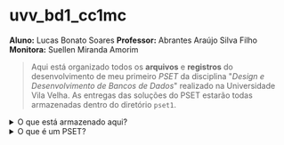 # uvv_bd1_cc1mc
**Aluno:** Lucas Bonato Soares
**Professor:** Abrantes Araújo Silva Filho
**Monitora:** Suellen Miranda Amorim

> Aqui está organizado todos os **arquivos** e **registros** do desenvolvimento de meu primeiro *PSET* da disciplina "*Design e Desenvolvimento de Bancos de Dados*" realizado na Universidade Vila Velha. 
> As entregas das soluções do PSET estarão todas armazenadas dentro do diretório ``pset1``.

<details>
<summary>O que está armazenado aqui?</summary>
## Dentro desse repositório estará armazenado:
* Um script SQL único capaz de criar um banco de dados, gerar a sua estrutura e inserir dados;
  - *O script utiliza a linguagem administrativa do PostgreSQL*[^1]
* Um diagrama ERD[^2] feito na aplicação Power Architect que representa o banco de dados criado pelo script SQL;
* Uma série de scripts SQL de relatório (Queries!);
  - *Esses relatórios irão extrair dados do banco de dados criado*
> Para saber mais sobre o conteúdo que está armazenado nesse repositório, leia o tópico ``Do que consiste o PSET que está registrado aqui?``
</details>

<details>
<summary>O que é um PSET?</summary>

> Um PSET, *Problem set*[^3], é uma prática utilizada no ensino onde o aluno deve resolver uma série de problemas com uma solução completa. Eles são amplamente utilizados nas áreas de exatas e ciências da natureza para auxiliar na fixação do conteúdo. 
Ao invés de apenas um ou poucos problemas isolados serem apresentados para o aluno em diversas atividades de prazo curto, apresenta-se um conjunto complexo e intercalado de problemas relacionados entre si em uma atividade única que possui um prazo maior. Isso estimula o desenvolvimento de soluções mais sofisticadas e demanda que o aluno não apenas entenda o conteúdo mas consiga visualizar uma situação-problema panoramica e ir aplicando o que aprendeu para soluciona-la.

<details>
<summary> Do que consiste o PSET que está registrado aqui?</summary>

> O PSET consiste em uma série de atividades de conhecimento teórico e prático acerca de bancos de dados
Ele será dividido em duas partes[^4]: **Questões discursivas** e **Implementação de BD no PostgreSQL**.
  - As questões discursivas são manuscritas - apenas a segunda parte do PSET será armazenada aqui
* Temos como base um diagrama ERD de um banco de dados chamado "Lojas UVV"[^5].
* Deve-se criar um script SQL que criará o banco de dados representado pelo ERD, preservando as entidades e relacionamentos do diagrama.
* Este script deve gerar todas as tabelas, colunas, constraints, chaves e comentários do banco de dados em uma sequência lógica comentada. 
* O desenvolvimento desse banco de dados deve ocorrer utilizando o PostgreSQL por meio da aplicação cliente de terminal Linux "psql".
* Também deve-se criar uma réplica do diagrama ERD utilizando o aplicativo de interface gráfica "Power Architect".
* Ao final do desenvolvimento do banco de dados, deve-se realizar também diversos scripts de consulta SQL para realizar relatórios requisitados pelo professor.
</details>
